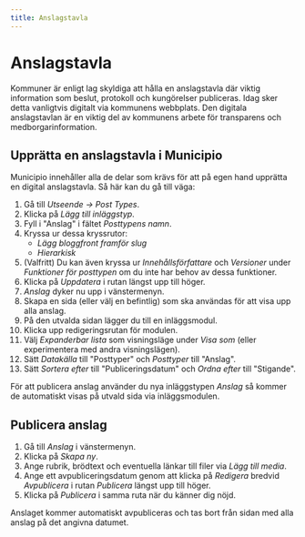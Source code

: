 ```yaml
---
title: Anslagstavla
---
```


# Anslagstavla

Kommuner är enligt lag skyldiga att hålla en anslagstavla där viktig information
som beslut, protokoll och kungörelser publiceras. Idag sker detta vanligtvis
digitalt via kommunens webbplats. Den digitala anslagstavlan är en viktig del av
kommunens arbete för transparens och medborgarinformation.

## Upprätta en anslagstavla i Municipio

Municipio innehåller alla de delar som krävs för att på egen hand upprätta en
digital anslagstavla. Så här kan du gå till väga:

1. Gå till _Utseende → Post Types_.
2. Klicka på _Lägg till inläggstyp_.
3. Fyll i "Anslag" i fältet _Posttypens namn_.
4. Kryssa ur dessa kryssrutor:
   - _Lägg bloggfront framför slug_
   - _Hierarkisk_
5. (Valfritt) Du kan även kryssa ur _Innehållsförfattare_ och _Versioner_ under
   _Funktioner för posttypen_ om du inte har behov av dessa funktioner.
6. Klicka på _Uppdatera_ i rutan längst upp till höger.
7. _Anslag_ dyker nu upp i vänstermenyn.
8. Skapa en sida (eller välj en befintlig) som ska användas för att visa upp
   alla anslag.
9. På den utvalda sidan lägger du till en inläggsmodul.
10. Klicka upp redigeringsrutan för modulen.
11. Välj _Expanderbar lista_ som visningsläge under _Visa som_ (eller
    experimentera med andra visningslägen).
12. Sätt _Datakälla_ till "Posttyper" och _Posttyper_ till "Anslag".
13. Sätt _Sortera efter_ till "Publiceringsdatum" och _Ordna efter_ till
    "Stigande".

För att publicera anslag använder du nya inläggstypen _Anslag_ så kommer de
automatiskt visas på utvald sida via inläggsmodulen.

## Publicera anslag

1. Gå till _Anslag_ i vänstermenyn.
2. Klicka på _Skapa ny_.
3. Ange rubrik, brödtext och eventuella länkar till filer via _Lägg till media_.
4. Ange ett avpubliceringsdatum genom att klicka på _Redigera_ bredvid
   _Avpublicera_ i rutan _Publicera_ längst upp till höger.
5. Klicka på _Publicera_ i samma ruta när du känner dig nöjd.

Anslaget kommer automatiskt avpubliceras och tas bort från sidan med alla anslag
på det angivna datumet.
